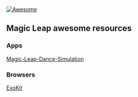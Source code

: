 [![Awesome](https://cdn.rawgit.com/sindresorhus/awesome/d7305f38d29fed78fa85652e3a63e154dd8e8829/media/badge.svg)](https://github.com/sindresorhus/awesome)

## Magic Leap awesome resources

### Apps

[Magic-Leap-Dance-Simulation](https://github.com/MuhammadFarhanAqeel/Magic-Leap-Dance-Simulation)

### Browsers

[ExoKit](https://github.com/webmixedreality/exokit)

